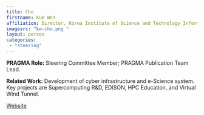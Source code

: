 ```yaml
---
title: Cho
firstname: Kum Won
affiliation: Director, Korea Institute of Science and Technology Information (KISTI)
imagesrc: "kw-cho.png "
layout: person
categories:
 - "steering"
---
```


**PRAGMA Role:** Steering Committee Member; PRAGMA Publication Team Lead.

**Related Work:** Development of cyber infrastructure and e-Science system. Key
projects are Supercomputing R&D, EDISON, HPC Education, and Virtual Wind
Tunnel.

[Website][1]

[1]: http://www.nisn.re.kr
